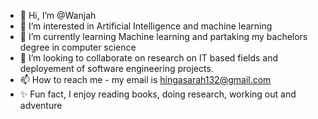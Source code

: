 - 👋 Hi, I’m @Wanjah
- 👀 I’m interested in Artificial Intelligence and machine learning
- 🌱 I’m currently learning Machine learning and partaking my bachelors degree in computer science
- 💞️ I’m looking to collaborate on research on IT based fields and deployement of software engineering projects.
- 📫 How to reach me - my email is hingasarah132@gmail.com
- ✨ Fun fact, I enjoy reading books, doing research, working out and adventure

<!---
Wanjah/Wanjah is a ✨ special ✨ repository because its `README.md` (this file) appears on your GitHub profile.
You can click the Preview link to take a look at your changes.
--->
